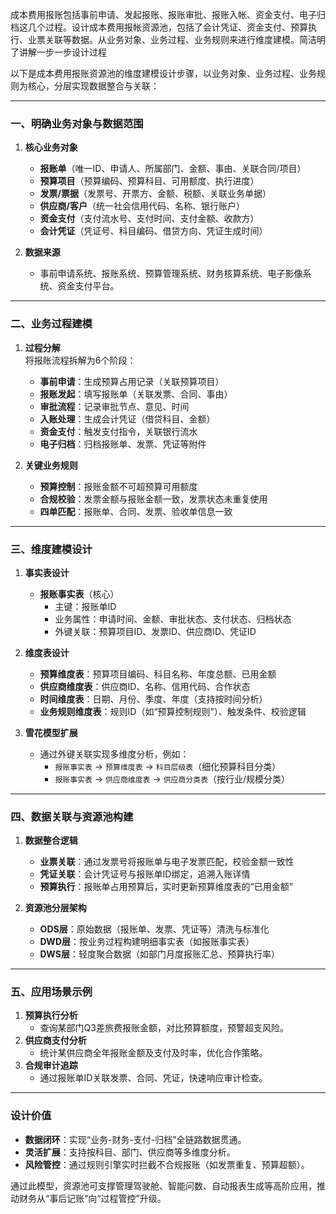成本费用报账包括事前申请、发起报账、报账审批、报账入帐、资金支付、电子归档这几个过程。设计成本费用报帐资源池，包括了会计凭证、资金支付、预算执行、业票关联等数据。从业务对象、业务过程、业务规则来进行维度建模。简洁明了讲解一步一步设计过程

以下是成本费用报账资源池的维度建模设计步骤，以业务对象、业务过程、业务规则为核心，分层实现数据整合与关联：

---

### **一、明确业务对象与数据范围**
1. **核心业务对象**  
   - **报账单**（唯一ID、申请人、所属部门、金额、事由、关联合同/项目）  
   - **预算项目**（预算编码、预算科目、可用额度、执行进度）  
   - **发票/票据**（发票号、开票方、金额、税额、关联业务单据）  
   - **供应商/客户**（统一社会信用代码、名称、银行账户）  
   - **资金支付**（支付流水号、支付时间、支付金额、收款方）  
   - **会计凭证**（凭证号、科目编码、借贷方向、凭证生成时间）  

2. **数据来源**  
   - 事前申请系统、报账系统、预算管理系统、财务核算系统、电子影像系统、资金支付平台。

---

### **二、业务过程建模**
1. **过程分解**  
   将报账流程拆解为6个阶段：  
   - **事前申请**：生成预算占用记录（关联预算项目）  
   - **报账发起**：填写报账单（关联发票、合同、事由）  
   - **审批流程**：记录审批节点、意见、时间  
   - **入账处理**：生成会计凭证（借贷科目、金额）  
   - **资金支付**：触发支付指令，关联银行流水  
   - **电子归档**：归档报账单、发票、凭证等附件  

2. **关键业务规则**  
   - **预算控制**：报账金额不可超预算可用额度  
   - **合规校验**：发票金额与报账金额一致，发票状态未重复使用  
   - **四单匹配**：报账单、合同、发票、验收单信息一致  

---

### **三、维度建模设计**
1. **事实表设计**  
   - **报账事实表**（核心）  
     - 主键：报账单ID  
     - 业务属性：申请时间、金额、审批状态、支付状态、归档状态  
     - 外键关联：预算项目ID、发票ID、供应商ID、凭证ID  

2. **维度表设计**  
   - **预算维度表**：预算项目编码、科目名称、年度总额、已用金额  
   - **供应商维度表**：供应商ID、名称、信用代码、合作状态  
   - **时间维度表**：日期、月份、季度、年度（支持按时间分析）  
   - **业务规则维度表**：规则ID（如“预算控制规则”）、触发条件、校验逻辑  

3. **雪花模型扩展**  
   - 通过外键关联实现多维度分析，例如：  
     - `报账事实表` → `预算维度表` → `科目层级表`（细化预算科目分类）  
     - `报账事实表` → `供应商维度表` → `供应商分类表`（按行业/规模分类）  

---

### **四、数据关联与资源池构建**
1. **数据整合逻辑**  
   - **业票关联**：通过发票号将报账单与电子发票匹配，校验金额一致性  
   - **凭证关联**：会计凭证号与报账单ID绑定，追溯入账详情  
   - **预算执行**：报账单占用预算后，实时更新预算维度表的“已用金额”  

2. **资源池分层架构**  
   - **ODS层**：原始数据（报账单、发票、凭证等）清洗与标准化  
   - **DWD层**：按业务过程构建明细事实表（如报账事实表）  
   - **DWS层**：轻度聚合数据（如部门月度报账汇总、预算执行率）  

---

### **五、应用场景示例**
1. **预算执行分析**  
   - 查询某部门Q3差旅费报账金额，对比预算额度，预警超支风险。  
2. **供应商支付分析**  
   - 统计某供应商全年报账金额及支付及时率，优化合作策略。  
3. **合规审计追踪**  
   - 通过报账单ID关联发票、合同、凭证，快速响应审计检查。  

---

### **设计价值**
- **数据闭环**：实现“业务-财务-支付-归档”全链路数据贯通。  
- **灵活扩展**：支持按科目、部门、供应商等多维度分析。  
- **风险管控**：通过规则引擎实时拦截不合规报账（如发票重复、预算超额）。  

通过此模型，资源池可支撑管理驾驶舱、智能问数、自动报表生成等高阶应用，推动财务从“事后记账”向“过程管控”升级。